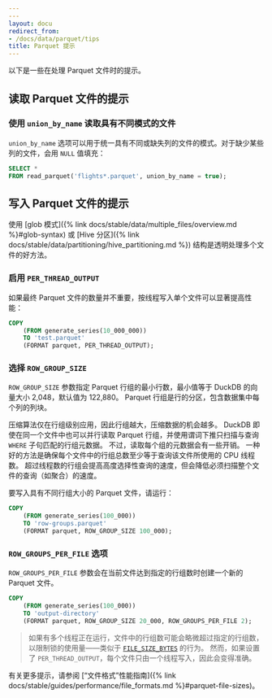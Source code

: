 ```yaml
---
---
layout: docu
redirect_from:
- /docs/data/parquet/tips
title: Parquet 提示
---
```


以下是一些在处理 Parquet 文件时的提示。

## 读取 Parquet 文件的提示

### 使用 `union_by_name` 读取具有不同模式的文件

`union_by_name` 选项可以用于统一具有不同或缺失列的文件的模式。对于缺少某些列的文件，会用 `NULL` 值填充：

```sql
SELECT *
FROM read_parquet('flights*.parquet', union_by_name = true);
```

## 写入 Parquet 文件的提示

使用 [glob 模式]({% link docs/stable/data/multiple_files/overview.md %}#glob-syntax) 或 [Hive 分区]({% link docs/stable/data/partitioning/hive_partitioning.md %}) 结构是透明处理多个文件的好方法。

### 启用 `PER_THREAD_OUTPUT`

如果最终 Parquet 文件的数量并不重要，按线程写入单个文件可以显著提高性能：

```sql
COPY
    (FROM generate_series(10_000_000))
    TO 'test.parquet'
    (FORMAT parquet, PER_THREAD_OUTPUT);
```

### 选择 `ROW_GROUP_SIZE`

`ROW_GROUP_SIZE` 参数指定 Parquet 行组的最小行数，最小值等于 DuckDB 的向量大小 2,048，默认值为 122,880。
Parquet 行组是行的分区，包含数据集中每个列的列块。

压缩算法仅在行组级别应用，因此行组越大，压缩数据的机会越多。
DuckDB 即使在同一个文件中也可以并行读取 Parquet 行组，并使用谓词下推只扫描与查询 `WHERE` 子句匹配的行组元数据。
不过，读取每个组的元数据会有一些开销。
一种好的方法是确保每个文件中的行组总数至少等于查询该文件所使用的 CPU 线程数。
超过线程数的行组会提高高度选择性查询的速度，但会降低必须扫描整个文件的查询（如聚合）的速度。

要写入具有不同行组大小的 Parquet 文件，请运行：

```sql
COPY
    (FROM generate_series(100_000))
    TO 'row-groups.parquet'
    (FORMAT parquet, ROW_GROUP_SIZE 100_000);
```

### `ROW_GROUPS_PER_FILE` 选项

`ROW_GROUPS_PER_FILE` 参数会在当前文件达到指定的行组数时创建一个新的 Parquet 文件。

```sql
COPY
    (FROM generate_series(100_000))
    TO 'output-directory'
    (FORMAT parquet, ROW_GROUP_SIZE 20_000, ROW_GROUPS_PER_FILE 2);
```

> 如果有多个线程正在运行，文件中的行组数可能会略微超过指定的行组数，以限制锁的使用量——类似于 [`FILE_SIZE_BYTES`](../../sql/statements/copy#copy--to-options) 的行为。
> 然而，如果设置了 `PER_THREAD_OUTPUT`，每个文件只由一个线程写入，因此会变得准确。

有关更多提示，请参阅 [“文件格式”性能指南]({% link docs/stable/guides/performance/file_formats.md %}#parquet-file-sizes)。